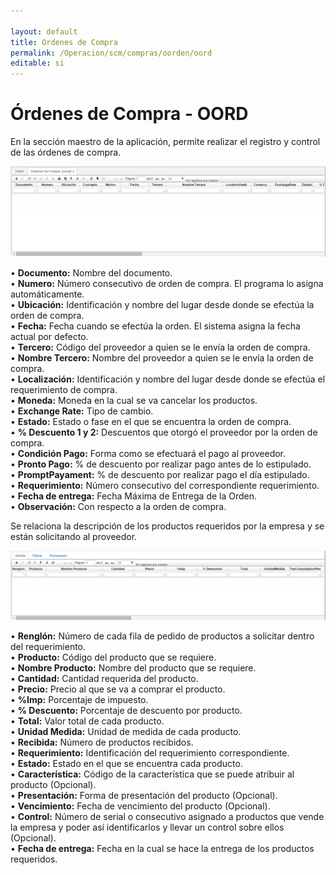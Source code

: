 ```yaml
---

layout: default
title: Ordenes de Compra
permalink: /Operacion/scm/compras/oorden/oord
editable: si
---
```


# Órdenes de Compra - OORD

En la sección maestro de la aplicación, permite realizar el registro y control de las órdenes de compra.  

![](oord1.png)

•	**Documento:** Nombre del documento.  
•	**Numero:** Número consecutivo de orden de compra. El programa lo asigna automáticamente.  
•	**Ubicación:** Identificación y nombre del lugar desde donde se efectúa la orden de compra.  
•	**Fecha:** Fecha cuando se efectúa la orden. El sistema asigna la fecha actual por defecto.  
•	**Tercero:** Código del proveedor a quien se le envía la orden de compra.  
•	**Nombre Tercero:** Nombre del proveedor a quien se le envía la orden de compra.  
•	**Localización:** Identificación y nombre del lugar desde donde se efectúa el requerimiento de compra.  
•	**Moneda:** Moneda en la cual se va cancelar los productos.  
•	**Exchange Rate:** Tipo de cambio.  
•	**Estado:** Estado o fase en el que se encuentra la orden de compra.  
•	**% Descuento 1 y 2:** Descuentos que otorgó el proveedor por la orden de compra.  
•	**Condición Pago:** Forma como se efectuará el pago al proveedor.  
•	**Pronto Pago:** % de descuento por realizar pago antes de lo estipulado.  
•	**PromptPayament:** % de descuento por realizar pago el día estipulado.  
•	**Requerimiento:** Número consecutivo del correspondiente requerimiento.  
•	**Fecha de entrega:** Fecha Máxima de Entrega de la Orden.  
•	**Observación:** Con respecto a la orden de compra.  

Se relaciona la descripción de los productos requeridos por la empresa y se están solicitando al proveedor.  

![](oord2.png)

•	**Renglón:** Número de cada fila de pedido de productos a solicitar dentro del requerimiento.  
•	**Producto:** Código del producto que se requiere.  
•	**Nombre Producto:** Nombre del producto que se requiere.  
•	**Cantidad:** Cantidad requerida del producto.  
•	**Precio:** Precio al que se va a comprar el producto.  
•	**%Imp:** Porcentaje de impuesto.  
•	**% Descuento:** Porcentaje de descuento por producto.  
•	**Total:** Valor total de cada producto.  
•	**Unidad Medida:** Unidad de medida de cada producto.  
•	**Recibida:** Número de productos recibidos.  
•	**Requerimiento:** Identificación del requerimiento correspondiente.  
•	**Estado:**	Estado en el que se encuentra cada producto.  
•	**Característica:** Código de la característica que se puede atribuir al producto (Opcional).  
•	**Presentación:** Forma de presentación del producto (Opcional).  
•	**Vencimiento:** Fecha de vencimiento del producto (Opcional).  
•	**Control:**	Número de serial o consecutivo asignado a productos que vende la empresa y poder así identificarlos y llevar un control sobre ellos (Opcional).  
•	**Fecha de entrega:** Fecha en la cual se hace la entrega de los productos requeridos.  











